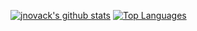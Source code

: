 [![jnovack's github stats](https://github-readme-stats.vercel.app/api?username=jnovack&show_icons=true)](https://github.com/jnovack) [![Top Languages](https://github-readme-stats.vercel.app/api/top-langs/?username=jnovack&layout=compact)](https://github.com/jnovack)

<!--
**jnovack/jnovack** is a ✨ _special_ ✨ repository because its `README.md` (this file) appears on your GitHub profile.
-->
